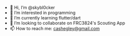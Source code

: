 - 👋 Hi, I’m @skybl0cker
- 👀 I’m interested in programming
- 🌱 I’m currently learning flutter/dart
- 💞️ I’m looking to collaborate on FRC3824's Scouting App
- 📫 How to reach me: cashegley@gmail.com

<!---
skybl0cker/skybl0cker is a ✨ special ✨ repository because its `README.md` (this file) appears on your GitHub profile.
You can click the Preview link to take a look at your changes.
--->
